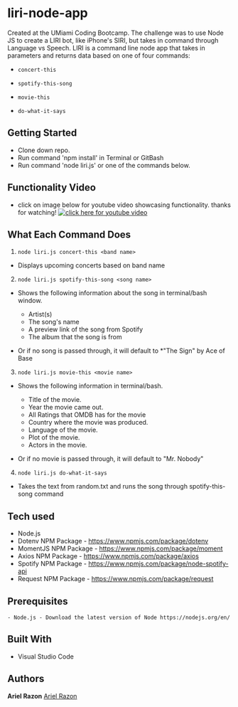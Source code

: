 # liri-node-app

Created at the UMiami Coding Bootcamp. The challenge was to use Node JS to create a LIRI bot, like iPhone's SIRI, but takes in command through Language vs Speech. LIRI is a command line node app that takes in parameters and returns data based on one of four commands:

  * `concert-this`

  * `spotify-this-song`

  * `movie-this`

  * `do-what-it-says`

## Getting Started

- Clone down repo.
- Run command 'npm install' in Terminal or GitBash
- Run command 'node liri.js' or one of the commands below.

## Functionality Video
* click on image below for youtube video showcasing functionality. thanks for watching!
[![click here for youtube video](http://img.youtube.com/vi/66GtiBy-CPI/0.jpg)](http://www.youtube.com/watch?v=66GtiBy-CPI "LIRI")

## What Each Command Does

1. `node liri.js concert-this <band name>`

  * Displays upcoming concerts based on band name

2. `node liri.js spotify-this-song <song name>`

  * Shows the following information about the song in terminal/bash window.
    * Artist(s)
    * The song's name
    * A preview link of the song from Spotify
    * The album that the song is from

  * Or if no song is passed through, it will default to
    *"The Sign" by Ace of Base

3. `node liri.js movie-this <movie name>`

  * Shows the following information in terminal/bash.

    * Title of the movie.
    * Year the movie came out.
    * All Ratings that OMDB has for the movie
    * Country where the movie was produced.
    * Language of the movie.
    * Plot of the movie.
    * Actors in the movie.
   

  * Or if no movie is passed through, it will default to "Mr. Nobody"

4. `node liri.js do-what-it-says`

  * Takes the text from random.txt and runs the song through spotify-this-song command

## Tech used
- Node.js
- Dotenv NPM Package - https://www.npmjs.com/package/dotenv
- MomentJS NPM Package - https://www.npmjs.com/package/moment
- Axios NPM Package - https://www.npmjs.com/package/axios
- Spotify NPM Package - https://www.npmjs.com/package/node-spotify-api
- Request NPM Package - https://www.npmjs.com/package/request

## Prerequisites
```
- Node.js - Download the latest version of Node https://nodejs.org/en/
```

## Built With

* Visual Studio Code

## Authors
**Ariel Razon** [Ariel Razon](https://www.github.com/happyliltrees)